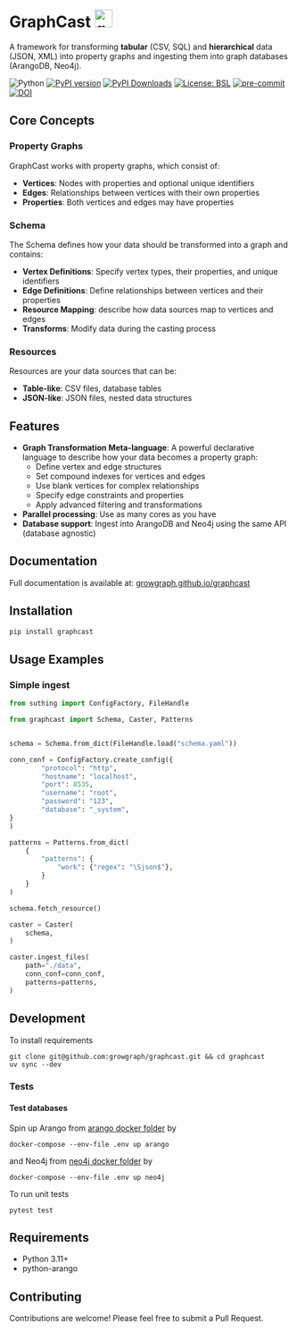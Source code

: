# GraphCast <img src="https://raw.githubusercontent.com/growgraph/graphcast/main/docs/assets/favicon.ico" alt="graphcast logo" style="height: 32px; width:32px;"/>

A framework for transforming **tabular** (CSV, SQL) and **hierarchical** data (JSON, XML) into property graphs and ingesting them into graph databases (ArangoDB, Neo4j).

![Python](https://img.shields.io/badge/python-3.11-blue.svg) 
[![PyPI version](https://badge.fury.io/py/graphcast.svg)](https://badge.fury.io/py/graphcast)
[![PyPI Downloads](https://static.pepy.tech/badge/graphcast)](https://pepy.tech/projects/graphcast)
[![License: BSL](https://img.shields.io/badge/license-BSL--1.1-green)](https://github.com/growgraph/graphcast/blob/main/LICENSE)
[![pre-commit](https://github.com/growgraph/graphcast/actions/workflows/pre-commit.yml/badge.svg)](https://github.com/growgraph/graphcast/actions/workflows/pre-commit.yml)
[![DOI](https://zenodo.org/badge/DOI/10.5281/zenodo.15446131.svg)]( https://doi.org/10.5281/zenodo.15446131)

## Core Concepts

### Property Graphs
GraphCast works with property graphs, which consist of:

- **Vertices**: Nodes with properties and optional unique identifiers
- **Edges**: Relationships between vertices with their own properties
- **Properties**: Both vertices and edges may have properties

### Schema
The Schema defines how your data should be transformed into a graph and contains:

- **Vertex Definitions**: Specify vertex types, their properties, and unique identifiers
- **Edge Definitions**: Define relationships between vertices and their properties
- **Resource Mapping**: describe how data sources map to vertices and edges
- **Transforms**: Modify data during the casting process

### Resources
Resources are your data sources that can be:

- **Table-like**: CSV files, database tables
- **JSON-like**: JSON files, nested data structures

## Features

- **Graph Transformation Meta-language**: A powerful declarative language to describe how your data becomes a property graph:
    - Define vertex and edge structures
    - Set compound indexes for vertices and edges
    - Use blank vertices for complex relationships
    - Specify edge constraints and properties
    - Apply advanced filtering and transformations
- **Parallel processing**: Use as many cores as you have
- **Database support**: Ingest into ArangoDB and Neo4j using the same API (database agnostic)

## Documentation
Full documentation is available at: [growgraph.github.io/graphcast](https://growgraph.github.io/graphcast)

## Installation

```bash
pip install graphcast
```

## Usage Examples

### Simple ingest

```python
from suthing import ConfigFactory, FileHandle

from graphcast import Schema, Caster, Patterns


schema = Schema.from_dict(FileHandle.load("schema.yaml"))

conn_conf = ConfigFactory.create_config({
        "protocol": "http",
        "hostname": "localhost",
        "port": 8535,
        "username": "root",
        "password": "123",
        "database": "_system",
}
)

patterns = Patterns.from_dict(
    {
        "patterns": {
            "work": {"regex": "\Sjson$"},
        }
    }
)

schema.fetch_resource()

caster = Caster(
    schema,
)

caster.ingest_files(
    path="./data",
    conn_conf=conn_conf,
    patterns=patterns,
)
```

## Development

To install requirements

```shell
git clone git@github.com:growgraph/graphcast.git && cd graphcast
uv sync --dev
```

### Tests

#### Test databases
Spin up Arango from [arango docker folder](./docker/arango) by

```shell
docker-compose --env-file .env up arango
```

and Neo4j from [neo4j docker folder](./docker/arango) by

```shell
docker-compose --env-file .env up neo4j
```

To run unit tests

```shell
pytest test
```

## Requirements

- Python 3.11+
- python-arango

## Contributing

Contributions are welcome! Please feel free to submit a Pull Request.